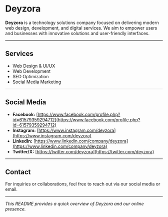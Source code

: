 # Deyzora

**Deyzora** is a technology solutions company focused on delivering modern web design, development, and digital services. We aim to empower users and businesses with innovative solutions and user-friendly interfaces.

---

## Services
- Web Design & UI/UX
- Web Development
- SEO Optimization
- Social Media Marketing

---

## Social Media
- **Facebook:** [https://www.facebook.com/profile.php?id=61579359294712](https://www.facebook.com/profile.php?id=61579359294712)  
- **Instagram:** [https://www.instagram.com/deyzora](https://www.instagram.com/deyzora)  
- **LinkedIn:** [https://www.linkedin.com/company/deyzora](https://www.linkedin.com/company/deyzora)  
- **Twitter/X:** [https://twitter.com/deyzora](https://twitter.com/deyzora)  

---

## Contact
For inquiries or collaborations, feel free to reach out via our social media or email.

---

*This README provides a quick overview of Deyzora and our online presence.*
